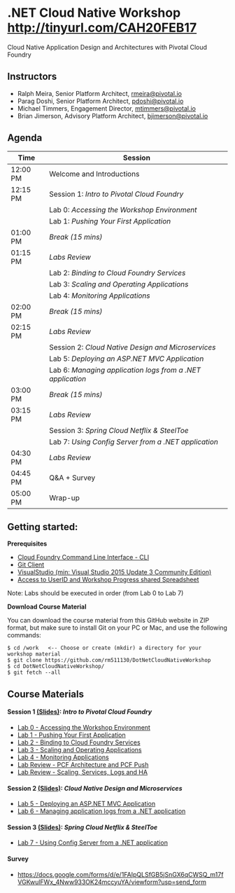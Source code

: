 # .NET Cloud Native Workshop  http://tinyurl.com/CAH20FEB17
Cloud Native Application Design and Architectures with Pivotal Cloud Foundry

## Instructors
- Ralph Meira, Senior Platform Architect, rmeira@pivotal.io
- Parag Doshi, Senior Platform Architect, pdoshi@pivotal.io
- Michael Timmers, Engagement Director, mtimmers@pivotal.io
- Brian Jimerson, Advisory Platform Architect, bjimerson@pivotal.io

## Agenda

Time | Session
---- | -------
12:00 PM  | Welcome and Introductions
12:15 PM  | Session 1: _Intro to Pivotal Cloud Foundry_
          | Lab 0: _Accessing the Workshop Environment_
          | Lab 1: _Pushing Your First Application_
01:00 PM  | _Break (15 mins)_
01:15 PM  | _Labs Review_
          | Lab 2: _Binding to Cloud Foundry Services_
          | Lab 3: _Scaling and Operating Applications_
          | Lab 4: _Monitoring Applications_
02:00 PM  | _Break (15 mins)_
02:15 PM  | _Labs Review_ 
          | Session 2: _Cloud Native Design and Microservices_
          | Lab 5: _Deploying an ASP.NET MVC Application_
          | Lab 6: _Managing application logs from a .NET application_
03:00 PM  | _Break (15 mins)_
03:15 PM  | _Labs Review_
          | Session 3: _Spring Cloud Netflix & SteelToe_
          | Lab 7: _Using Config Server from a .NET application_
04:30 PM  | _Labs Review_
04:45 PM  | Q&A + Survey
05:00 PM  | Wrap-up

## Getting started:

**Prerequisites**
- [Cloud Foundry Command Line Interface - CLI](https://github.com/cloudfoundry/cli)
- [Git Client](https://git-scm.com/downloads)
- [VisualStudio (min: Visual Studio 2015 Update 3 Community Edition)](https://www.visualstudio.com/downloads/)
- [Access to UserID and Workshop Progress shared Spreadsheet](http://bit.ly/2lwyflB)

Note: Labs should be executed in order (from Lab 0 to Lab 7)

**Download Course Material**

You can download the course material from this GitHub website in ZIP format, but make sure to install Git on your PC or Mac, and use the following commands:

```
$ cd /work   <-- Choose or create (mkdir) a directory for your workshop material
$ git clone https://github.com/rm511130/DotNetCloudNativeWorkshop
$ cd DotNetCloudNativeWorkshop/
$ git fetch --all
```

## Course Materials

#### Session 1 [(Slides)](session_01/Session_01.pdf): _Intro to Pivotal Cloud Foundry_
  - [Lab 0 - Accessing the Workshop Environment](session_01/lab_00/lab_00.adoc)
  - [Lab 1 - Pushing Your First Application](session_01/lab_01/lab_01.adoc)
  - [Lab 2 - Binding to Cloud Foundry Services](session_01/lab_02/lab_02.adoc)
  - [Lab 3 - Scaling and Operating Applications](session_01/lab_03/lab_03.adoc)
  - [Lab 4 - Monitoring Applications](session_01/lab_04/lab_04.adoc)
  - [Lab Review - PCF Architecture and PCF Push](session_01/Labs_Review_01.pdf)
  - [Lab Review - Scaling, Services, Logs and HA](session_01/Labs_Review_02.pdf)

#### Session 2 [(Slides)](session_02/Session_02.pdf): _Cloud Native Design and Microservices_
  - [Lab 5 - Deploying an ASP.NET MVC Application](session_02/lab_05/lab_05.adoc)
  - [Lab 6 - Managing application logs from a .NET application](session_02/lab_06/lab_06.adoc)

#### Session 3 [(Slides)](session_03/Session_03.pdf): _Spring Cloud Netflix & SteelToe_
  - [Lab 7 - Using Config Server from a .NET application](session_03/lab_07/lab_07.adoc)
  
#### Survey 
  - https://docs.google.com/forms/d/e/1FAIpQLSfGB5jSnGX6qCWSQ_m17fVGKwulFWx_4Nww933OK24mccyuYA/viewform?usp=send_form
  
